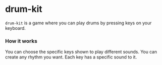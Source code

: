 # drum-kit

`drum-kit` is a game where you can play drums by pressing keys on your keyboard.

### How it works

You can choose the specific keys shown to play different sounds. You can create any rhythm you want. 
Each key has a specific sound to it.


